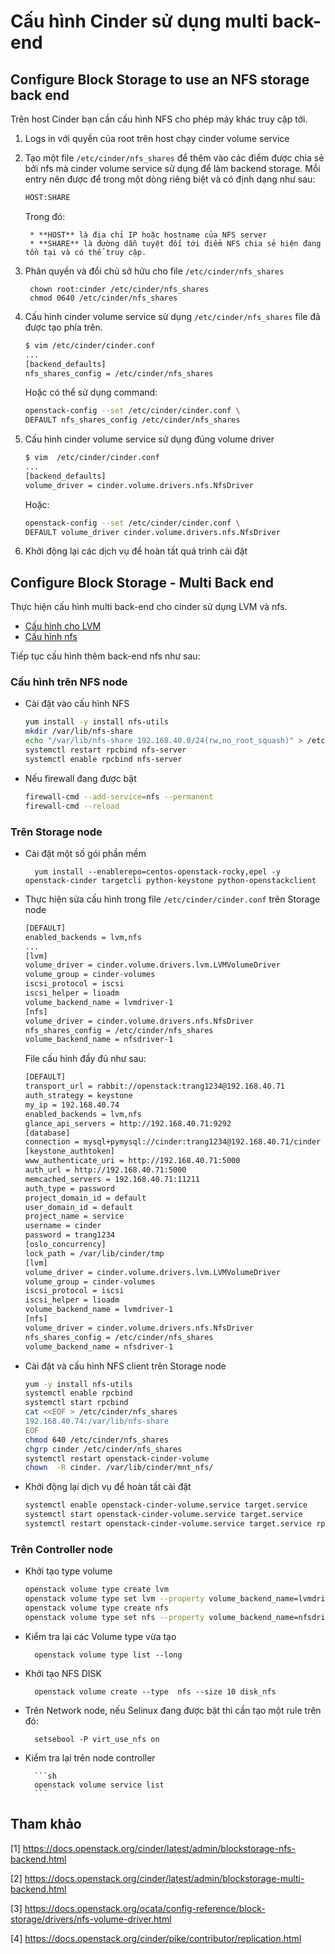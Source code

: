 # Cấu hình Cinder sử dụng multi back-end



## Configure Block Storage to use an NFS storage back end

Trên host Cinder bạn cần cấu hình NFS cho phép máy khác truy cập tới.

1. Logs in với quyền của root trên host chạy cinder volume service

2. Tạo một file `/etc/cinder/nfs_shares` để thêm vào các điểm được chia sẻ bởi nfs mà cinder volume service sử dụng để làm backend storage. Mỗi entry nên được để trong một dòng riêng biệt và có định dạng như sau:

	```sh
	HOST:SHARE
	```

	Trong đó:

		* **HOST** là địa chỉ IP hoặc hostname của NFS server
		* **SHARE** là đường dẫn tuyệt đối tới điểm NFS chia sẻ hiện đang tồn tại và có thể truy cập.

3. Phân quyền và đổi chủ sở hữu cho file `/etc/cinder/nfs_shares`

		chown root:cinder /etc/cinder/nfs_shares
		chmod 0640 /etc/cinder/nfs_shares

4. Cấu hình cinder volume service sử dụng `/etc/cinder/nfs_shares` file đã được tạo phía trên.

	```sh
	$ vim /etc/cinder/cinder.conf
	...
	[backend_defaults]
	nfs_shares_config = /etc/cinder/nfs_shares
	```

	Hoặc có thể sử dụng command:

	```sh
	openstack-config --set /etc/cinder/cinder.conf \
 	DEFAULT nfs_shares_config /etc/cinder/nfs_shares
  	```

5. Cấu hình cinder volume service sử dụng đúng volume driver
	
	```sh
	$ vim  /etc/cinder/cinder.conf 
	...
	[backend_defaults]
	volume_driver = cinder.volume.drivers.nfs.NfsDriver
	```

	Hoặc:

	```sh
	openstack-config --set /etc/cinder/cinder.conf \
    DEFAULT volume_driver cinder.volume.drivers.nfs.NfsDriver
 	```


6. Khởi động lại các dịch vụ để hoàn tất quá trình cài đặt

## Configure Block Storage - Multi Back end

Thực hiện cấu hình multi back-end cho cinder sử dụng LVM và nfs. 

* [Cấu hình cho LVM](03.%20Install-Cinder-LVM.md)
* [Cấu hình nfs](#nfs) 

<a name="nfs"></a>
Tiếp tục cấu hình thêm back-end nfs như sau:

### Cấu hình trên NFS node

* Cài đặt vào cấu hình NFS

	```sh
	yum install -y install nfs-utils
	mkdir /var/lib/nfs-share
	echo "/var/lib/nfs-share 192.168.40.0/24(rw,no_root_squash)" > /etc/exports 
	systemctl restart rpcbind nfs-server
	systemctl enable rpcbind nfs-server
	```

* Nếu firewall đang được bật

	```sh
	firewall-cmd --add-service=nfs --permanent
	firewall-cmd --reload
	```

### Trên Storage node

* Cài đặt một số gói phần mềm

		yum install --enablerepo=centos-openstack-rocky,epel -y openstack-cinder targetcli python-keystone python-openstackclient

* Thực hiện sửa cấu hình trong file `/etc/cinder/cinder.conf` trên Storage node

	```sh
	[DEFAULT]
	enabled_backends = lvm,nfs
	...
	[lvm]
	volume_driver = cinder.volume.drivers.lvm.LVMVolumeDriver
	volume_group = cinder-volumes
	iscsi_protocol = iscsi
	iscsi_helper = lioadm
	volume_backend_name = lvmdriver-1
	[nfs]
	volume_driver = cinder.volume.drivers.nfs.NfsDriver
	nfs_shares_config = /etc/cinder/nfs_shares
	volume_backend_name = nfsdriver-1
	```

	File cấu hình đầy đủ như sau:

	```sh
	[DEFAULT]
	transport_url = rabbit://openstack:trang1234@192.168.40.71
	auth_strategy = keystone
	my_ip = 192.168.40.74
	enabled_backends = lvm,nfs
	glance_api_servers = http://192.168.40.71:9292
	[database]
	connection = mysql+pymysql://cinder:trang1234@192.168.40.71/cinder 
	[keystone_authtoken]
	www_authenticate_uri = http://192.168.40.71:5000
	auth_url = http://192.168.40.71:5000
	memcached_servers = 192.168.40.71:11211
	auth_type = password
	project_domain_id = default
	user_domain_id = default
	project_name = service
	username = cinder
	password = trang1234
	[oslo_concurrency]
	lock_path = /var/lib/cinder/tmp
	[lvm]
	volume_driver = cinder.volume.drivers.lvm.LVMVolumeDriver
	volume_group = cinder-volumes
	iscsi_protocol = iscsi
	iscsi_helper = lioadm
	volume_backend_name = lvmdriver-1
	[nfs]
	volume_driver = cinder.volume.drivers.nfs.NfsDriver
	nfs_shares_config = /etc/cinder/nfs_shares
	volume_backend_name = nfsdriver-1
	```

* Cài đặt và cấu hình NFS client trên Storage node

	```sh
	yum -y install nfs-utils	
	systemctl enable rpcbind
	systemctl start rpcbind
	cat <<EOF > /etc/cinder/nfs_shares  
	192.168.40.74:/var/lib/nfs-share
	EOF
	chmod 640 /etc/cinder/nfs_shares
	chgrp cinder /etc/cinder/nfs_shares
	systemctl restart openstack-cinder-volume
	chown  -R cinder. /var/lib/cinder/mnt_nfs/
	```


* Khởi động lại dịch vụ để hoàn tất cài đặt

	```sh
	systemctl enable openstack-cinder-volume.service target.service
	systemctl start openstack-cinder-volume.service target.service
	systemctl restart openstack-cinder-volume.service target.service rpcbind nfs-server
	```

### Trên Controller node

* Khởi tạo type volume

	```sh
	openstack volume type create lvm
	openstack volume type set lvm --property volume_backend_name=lvmdriver-1
	openstack volume type create nfs
	openstack volume type set nfs --property volume_backend_name=nfsdriver-1
	```

* Kiểm tra lại các Volume type vừa tạo

		openstack volume type list --long		

* Khởi tạo NFS DISK

		openstack volume create --type  nfs --size 10 disk_nfs

* Trên Network node, nếu Selinux đang được bật thì cần tạo một rule trên đó:

		setsebool -P virt_use_nfs on

* Kiểm tra lại trên node controller
		
		```sh
		openstack volume service list
		```




## Tham khảo

[1] https://docs.openstack.org/cinder/latest/admin/blockstorage-nfs-backend.html

[2] https://docs.openstack.org/cinder/latest/admin/blockstorage-multi-backend.html

[3] https://docs.openstack.org/ocata/config-reference/block-storage/drivers/nfs-volume-driver.html

[4] https://docs.openstack.org/cinder/pike/contributor/replication.html


